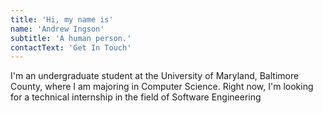 ```yaml
---
title: 'Hi, my name is'
name: 'Andrew Ingson'
subtitle: 'A human person.'
contactText: 'Get In Touch'
---
```


I'm an undergraduate student at the University of Maryland, Baltimore County, where I am majoring in Computer Science. Right now, I'm looking for a technical internship in the field of Software Engineering
